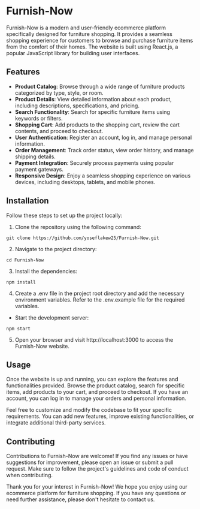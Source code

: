 # Furnish-Now

Furnish-Now is a modern and user-friendly ecommerce platform specifically designed for furniture shopping. It provides a seamless shopping experience for customers to browse and purchase furniture items from the comfort of their homes. The website is built using React.js, a popular JavaScript library for building user interfaces.

## Features

 - **Product Catalog**: Browse through a wide range of furniture products categorized by type, style, or room.
 - **Product Details**: View detailed information about each product, including descriptions, specifications, and pricing.
 - **Search Functionality**: Search for specific furniture items using keywords or filters.
 - **Shopping Cart**: Add products to the shopping cart, review the cart contents, and proceed to checkout.
 - **User Authentication**: Register an account, log in, and manage personal information.
 - **Order Management**: Track order status, view order history, and manage shipping details.
 - **Payment Integration**: Securely process payments using popular payment gateways.
 - **Responsive Design**: Enjoy a seamless shopping experience on various devices, including desktops, tablets, and mobile phones.

## Installation

Follow these steps to set up the project locally:

1. Clone the repository using the following command:

```
git clone https://github.com/yoseflakew25/Furnish-Now.git
```

2. Navigate to the project directory:

```
cd Furnish-Now
```

3. Install the dependencies:

```
npm install
```

4. Create a .env file in the project root directory and add the necessary environment variables. Refer to the .env.example file for the required variables.

- Start the development server:

```
npm start
```

5. Open your browser and visit http://localhost:3000 to access the Furnish-Now website.

## Usage

Once the website is up and running, you can explore the features and functionalities provided. Browse the product catalog, search for specific items, add products to your cart, and proceed to checkout. If you have an account, you can log in to manage your orders and personal information.

Feel free to customize and modify the codebase to fit your specific requirements. You can add new features, improve existing functionalities, or integrate additional third-party services.

## Contributing

Contributions to Furnish-Now are welcome! If you find any issues or have suggestions for improvement, please open an issue or submit a pull request. Make sure to follow the project's guidelines and code of conduct when contributing.

Thank you for your interest in Furnish-Now! We hope you enjoy using our ecommerce platform for furniture shopping. If you have any questions or need further assistance, please don't hesitate to contact us.
